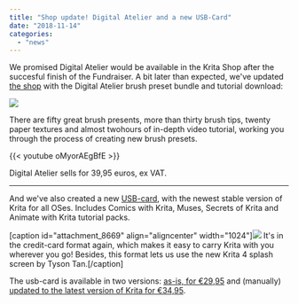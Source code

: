 ```yaml
---
title: "Shop update! Digital Atelier and a new USB-Card"
date: "2018-11-14"
categories: 
  - "news"
---
```


We promised Digital Atelier would be available in the Krita Shop after the succesful finish of the Fundraiser. A bit later than expected, we've updated [the shop](/support-us/shop/) with the Digital Atelier brush preset bundle and tutorial download:

[![](/images/posts/2018/promo-screen-02-1024x336.png)](https://gumroad.com/products/sFbEb)

There are fifty great brush presents, more than thirty brush tips, twenty paper textures and almost twohours of in-depth video tutorial, working you through the process of creating new brush presets.

{{< youtube oMyorAEgBfE >}}

Digital Atelier sells for 39,95 euros, ex VAT.

* * *

And we've also created a new [USB-card](https://gumroad.com/products/qQmZf), with the newest stable version of Krita for all OSes. Includes Comics with Krita, Muses, Secrets of Krita and Animate with Krita tutorial packs.

\[caption id="attachment\_8669" align="aligncenter" width="1024"\][![](/images/posts/2018/usbcard-1024x534.jpg)](https://gumroad.com/products/qQmZf) It's in the credit-card format again, which makes it easy to carry Krita with you wherever you go! Besides, this format lets us use the new Krita 4 splash screen by Tyson Tan.\[/caption\]

The usb-card is available in two versions: [as-is, for €29,95](https://gumroad.com/products/thwPJ) and (manually) [updated to the latest version of Krita for €34,95](https://gumroad.com/products/qQmZf/).
